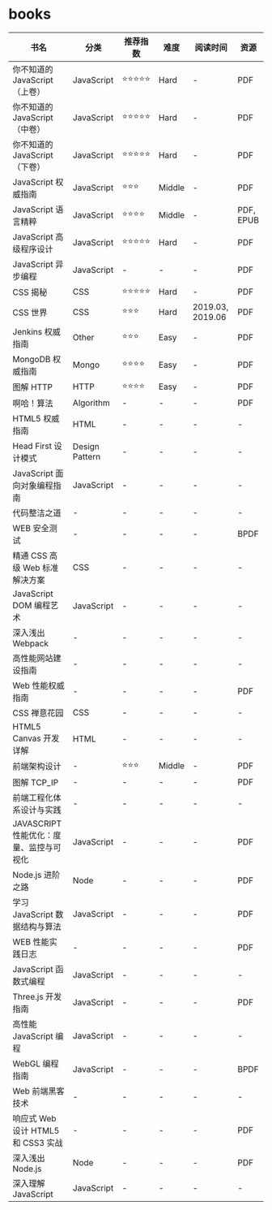 # books

| 书名                                    | 分类           | 推荐指数   | 难度   | 阅读时间         | 资源      |
| --------------------------------------- | -------------- | ---------- | ------ | ---------------- | --------- |
| 你不知道的 JavaScript（上卷）           | JavaScript     | ⭐⭐⭐⭐⭐ | Hard   | -                | PDF       |
| 你不知道的 JavaScript（中卷）           | JavaScript     | ⭐⭐⭐⭐⭐ | Hard   | -                | PDF       |
| 你不知道的 JavaScript（下卷）           | JavaScript     | ⭐⭐⭐⭐⭐ | Hard   | -                | PDF       |
| JavaScript 权威指南                     | JavaScript     | ⭐⭐⭐     | Middle | -                | PDF       |
| JavaScript 语言精粹                     | JavaScript     | ⭐⭐⭐⭐   | Middle | -                | PDF, EPUB |
| JavaScript 高级程序设计                 | JavaScript     | ⭐⭐⭐⭐⭐ | Hard   | -                | PDF       |
| JavaScript 异步编程                     | JavaScript     | -          | -      | -                | PDF       |
| CSS 揭秘                                | CSS            | ⭐⭐⭐⭐⭐ | Hard   | -                | PDF       |
| CSS 世界                                | CSS            | ⭐⭐⭐     | Hard   | 2019.03, 2019.06 | PDF       |
| Jenkins 权威指南                        | Other          | ⭐⭐⭐     | Easy   | -                | PDF       |
| MongoDB 权威指南                        | Mongo          | ⭐⭐⭐⭐   | Easy   | -                | PDF       |
| 图解 HTTP                               | HTTP           | ⭐⭐⭐⭐   | Easy   | -                | PDF       |
| 啊哈！算法                              | Algorithm      | -          | -      | -                | PDF       |
| HTML5 权威指南                          | HTML           | -          | -      | -                | -         |
| Head First 设计模式                     | Design Pattern | -          | -      | -                | -         |
| JavaScript 面向对象编程指南             | JavaScript     | -          | -      | -                | -         |
| 代码整洁之道                            | -              | -          | -      | -                | -         |
| WEB 安全测试                            | -              | -          | -      | -                | BPDF      |
| 精通 CSS 高级 Web 标准解决方案          | CSS            | -          | -      | -                | -         |
| JavaScript DOM 编程艺术                 | JavaScript     | -          | -      | -                | -         |
| 深入浅出 Webpack                        | -              | -          | -      | -                | -         |
| 高性能网站建设指南                      | -              | -          | -      | -                | -         |
| Web 性能权威指南                        | -              | -          | -      | -                | PDF       |
| CSS 禅意花园                            | CSS            | -          | -      | -                | -         |
| HTML5 Canvas 开发详解                   | HTML           | -          | -      | -                | -         |
| 前端架构设计                            | -              | ⭐⭐⭐     | Middle | -                | PDF       |
| 图解 TCP_IP                             | -              | -          | -      | -                | PDF       |
| 前端工程化体系设计与实践                | -              | -          | -      | -                | -         |
| JAVASCRIPT 性能优化：度量、监控与可视化 | JavaScript     | -          | -      | -                | PDF       |
| Node.js 进阶之路                        | Node           | -          | -      | -                | PDF       |
| 学习 JavaScript 数据结构与算法          | JavaScript     | -          | -      | -                | PDF       |
| WEB 性能实践日志                        | -              | -          | -      | -                | PDF       |
| JavaScript 函数式编程                   | JavaScript     | -          | -      | -                | -         |
| Three.js 开发指南                       | JavaScript     | -          | -      | -                | PDF       |
| 高性能 JavaScript 编程                  | JavaScript     | -          | -      | -                | -         |
| WebGL 编程指南                          | JavaScript     | -          | -      | -                | BPDF      |
| Web 前端黑客技术                        | -              | -          | -      | -                | -         |
| 响应式 Web 设计 HTML5 和 CSS3 实战      | -              | -          | -      | -                | PDF       |
| 深入浅出 Node.js                        | Node           | -          | -      | -                | PDF       |
| 深入理解 JavaScript                     | JavaScript     | -          | -      | -                | -         |
